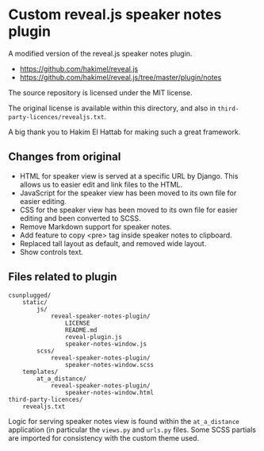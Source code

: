 # Custom reveal.js speaker notes plugin

A modified version of the reveal.js speaker notes plugin.

- https://github.com/hakimel/reveal.js
- https://github.com/hakimel/reveal.js/tree/master/plugin/notes

The source repository is licensed under the MIT license.

The original license is available within this directory, and also in `third-party-licences/revealjs.txt`.

A big thank you to Hakim El Hattab for making such a great framework.

## Changes from original

- HTML for speaker view is served at a specific URL by Django.
  This allows us to easier edit and link files to the HTML.
- JavaScript for the speaker view has been moved to its own file for easier editing.
- CSS for the speaker view has been moved to its own file for easier editing and been converted to SCSS.
- Remove Markdown support for speaker notes.
- Add feature to copy &lt;pre&gt; tag inside speaker notes to clipboard.
- Replaced tall layout as default, and removed wide layout.
- Show controls text.

## Files related to plugin

```
csunplugged/
    static/
        js/
            reveal-speaker-notes-plugin/
                LICENSE
                README.md
                reveal-plugin.js
                speaker-notes-window.js
        scss/
            reveal-speaker-notes-plugin/
                speaker-notes-window.scss
    templates/
        at_a_distance/
            reveal-speaker-notes-plugin/
                speaker-notes-window.html
third-party-licences/
    revealjs.txt
```

Logic for serving speaker notes view is found within the `at_a_distance` application (in particular the `views.py` and `urls.py` files.
Some SCSS partials are imported for consistency with the custom theme used.

